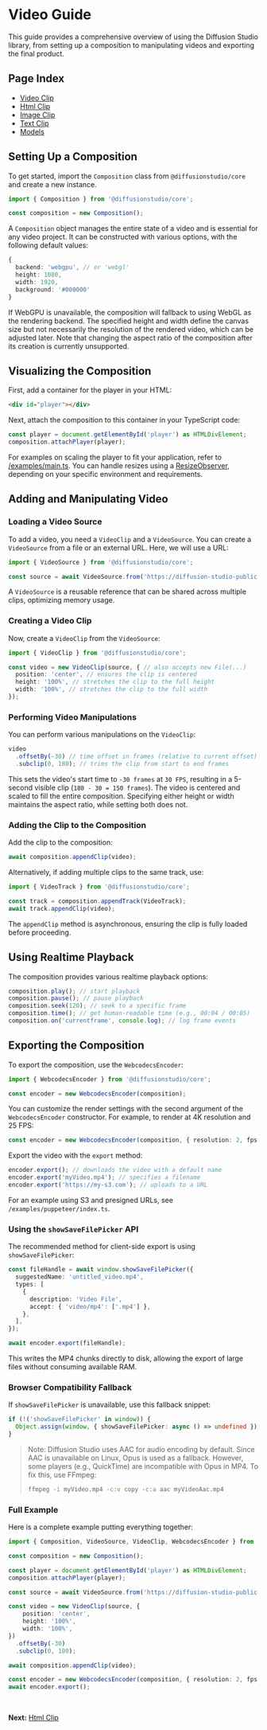 # Video Guide

This guide provides a comprehensive overview of using the Diffusion Studio library, from setting up a composition to manipulating videos and exporting the final product.

## Page Index
* [Video Clip](/docs/guide/video.md)
* [Html Clip](/docs/guide/html.md)
* [Image Clip](/docs/guide/image.md)
* [Text Clip](/docs/guide/text.md)
* [Models](/docs/guide/models.md)

## Setting Up a Composition

To get started, import the `Composition` class from `@diffusionstudio/core` and create a new instance.

```typescript
import { Composition } from '@diffusionstudio/core';

const composition = new Composition();
```

A `Composition` object manages the entire state of a video and is essential for any video project. It can be constructed with various options, with the following default values:

```typescript
{
  backend: 'webgpu', // or 'webgl'
  height: 1080,
  width: 1920,
  background: '#000000'
}
```

If WebGPU is unavailable, the composition will fallback to using WebGL as the rendering backend. The specified height and width define the canvas size but not necessarily the resolution of the rendered video, which can be adjusted later. Note that changing the aspect ratio of the composition after its creation is currently unsupported.

## Visualizing the Composition

First, add a container for the player in your HTML:

```html
<div id="player"></div>
```

Next, attach the composition to this container in your TypeScript code:

```typescript
const player = document.getElementById('player') as HTMLDivElement;
composition.attachPlayer(player);
```

For examples on scaling the player to fit your application, refer to [/examples/main.ts](/examples/main.ts). You can handle resizes using a [ResizeObserver](https://developer.mozilla.org/en-US/docs/Web/API/ResizeObserver), depending on your specific environment and requirements.

## Adding and Manipulating Video

### Loading a Video Source

To add a video, you need a `VideoClip` and a `VideoSource`. You can create a `VideoSource` from a file or an external URL. Here, we will use a URL:

```typescript
import { VideoSource } from '@diffusionstudio/core';

const source = await VideoSource.from('https://diffusion-studio-public.s3.eu-central-1.amazonaws.com/videos/big_buck_bunny_1080p_30fps.mp4');
```

A `VideoSource` is a reusable reference that can be shared across multiple clips, optimizing memory usage.

### Creating a Video Clip

Now, create a `VideoClip` from the `VideoSource`:

```typescript
import { VideoClip } from '@diffusionstudio/core';

const video = new VideoClip(source, { // also accepts new File(...)
  position: 'center', // ensures the clip is centered
  height: '100%', // stretches the clip to the full height
  width: '100%', // stretches the clip to the full width
}); 
```

### Performing Video Manipulations

You can perform various manipulations on the `VideoClip`:

```typescript
video
  .offsetBy(-30) // time offset in frames (relative to current offset)
  .subclip(0, 180); // trims the clip from start to end frames
```

This sets the video's start time to `-30 frames` at `30 FPS`, resulting in a 5-second visible clip (`180 - 30 = 150 frames`). The video is centered and scaled to fill the entire composition. Specifying either height or width maintains the aspect ratio, while setting both does not.

### Adding the Clip to the Composition

Add the clip to the composition:

```typescript
await composition.appendClip(video);
```

Alternatively, if adding multiple clips to the same track, use:

```typescript
import { VideoTrack } from '@diffusionstudio/core';

const track = composition.appendTrack(VideoTrack);
await track.appendClip(video);
```

The `appendClip` method is asynchronous, ensuring the clip is fully loaded before proceeding.

## Using Realtime Playback

The composition provides various realtime playback options:

```typescript
composition.play(); // start playback
composition.pause(); // pause playback
composition.seek(120); // seek to a specific frame
composition.time(); // get human-readable time (e.g., 00:04 / 00:05)
composition.on('currentframe', console.log); // log frame events
```

## Exporting the Composition

To export the composition, use the `WebcodecsEncoder`:

```typescript
import { WebcodecsEncoder } from '@diffusionstudio/core';

const encoder = new WebcodecsEncoder(composition);
```

You can customize the render settings with the second argument of the `WebcodecsEncoder` constructor. For example, to render at 4K resolution and 25 FPS:

```typescript
const encoder = new WebcodecsEncoder(composition, { resolution: 2, fps: 25 });
```

Export the video with the `export` method:

```typescript
encoder.export(); // downloads the video with a default name
encoder.export('myVideo.mp4'); // specifies a filename
encoder.export('https://my-s3.com'); // uploads to a URL
```

For an example using S3 and presigned URLs, see `/examples/puppeteer/index.ts`.

### Using the `showSaveFilePicker` API

The recommended method for client-side export is using `showSaveFilePicker`:

```typescript
const fileHandle = await window.showSaveFilePicker({
  suggestedName: 'untitled_video.mp4',
  types: [
    {
      description: 'Video File',
      accept: { 'video/mp4': ['.mp4'] },
    },
  ],
});

await encoder.export(fileHandle);
```

This writes the MP4 chunks directly to disk, allowing the export of large files without consuming available RAM.

### Browser Compatibility Fallback

If `showSaveFilePicker` is unavailable, use this fallback snippet:

```typescript
if (!('showSaveFilePicker' in window)) {
  Object.assign(window, { showSaveFilePicker: async () => undefined });
}
```

> Note: Diffusion Studio uses AAC for audio encoding by default. Since AAC is unavailable on Linux, Opus is used as a fallback. However, some players (e.g., QuickTime) are incompatible with Opus in MP4. To fix this, use FFmpeg:
>
> ```sh
> ffmpeg -i myVideo.mp4 -c:v copy -c:a aac myVideoAac.mp4
> ```

### Full Example

Here is a complete example putting everything together:

```typescript
import { Composition, VideoSource, VideoClip, WebcodecsEncoder } from '@diffusionstudio/core';

const composition = new Composition();

const player = document.getElementById('player') as HTMLDivElement;
composition.attachPlayer(player);

const source = await VideoSource.from('https://diffusion-studio-public.s3.eu-central-1.amazonaws.com/videos/big_buck_bunny_1080p_30fps.mp4');

const video = new VideoClip(source, {
    position: 'center',
    height: '100%',
    width: '100%',
})
  .offsetBy(-30)
  .subclip(0, 180);

await composition.appendClip(video);

const encoder = new WebcodecsEncoder(composition, { resolution: 2, fps: 25 });
await encoder.export();
```

<br> 

**Next:** [Html Clip](/docs/guide/html.md)

